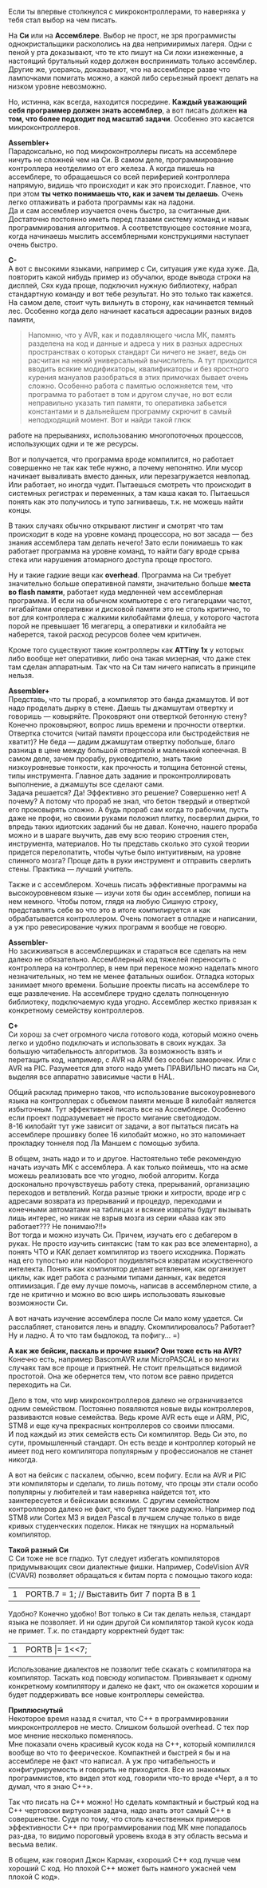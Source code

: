 Если ты впервые столкнулся с микроконтроллерами, то наверняка у тебя стал выбор на чем писать.

На **Си** или на **Ассемблере**. Выбор не прост, не зря программисты однокристальщики раскололись на два непримиримых лагеря. Одни с пеной у рта доказывают, что те кто пишут на Си лохи изнеженные, а настоящий брутальный кодер должен воспринимать только ассемблер. Другие же, усераясь, доказывают, что на ассемблере разве что лампочками помигать можно, а какой либо серьезный проект делать на низком уровне невозможно.

Но, истинна, как всегда, находится посредине. **Каждый уважающий себя программер должен знать ассемблер**, а вот писать должен **на том, что более подходит под масштаб задачи**. Особенно это касается микроконтроллеров.

**Assembler+**  
Парадоксально, но под микроконтроллеры писать на ассемблере ничуть не сложней чем на Си. В самом деле, программирование контроллера неотделимо от его железа. А когда пишешь на ассемблере, то обращаешься со всей периферией контроллера напрямую, видишь что происходит и как это происходит. Главное, что при этом **ты четко понимаешь что, как и зачем ты делаешь**. Очень легко отлаживать и работа программы как на ладони.  
Да и сам ассемблер изучается очень быстро, за считанные дни. Достаточно постоянно иметь перед глазами систему команд и навык программирования алгоритмов. А соответствующее состояние мозга, когда начинаешь мыслить ассемблерными конструкциями наступает очень быстро.

**C-**  
А вот с высокими языками, например с Си, ситуация уже куда хуже. Да, повторить какой нибудь пример из обучалки, вроде вывода строки на дисплей, Сях куда проще, подключил нужную библиотеку, набрал стандартную команду и вот тебе результат. Но это только так кажется. На самом деле, стоит чуть вильнуть в сторону, как начинается темный лес. Особенно когда дело начинает касаться адресации разных видов памяти,

> Напомню, что у AVR, как и подавляющего числа МК, память разделена на код и данные и адреса у них в разных адресных пространствах о которых стандарт Си ничего не знает, ведь он расчитан на некий универсальный вычислитель. А тут приходится вводить всякие модификаторы, квалификаторы и без яростного курения мануалов разобраться в этих примочках бывает очень сложно. Особенно работа с памятью осложняется тем, что программа то работает в том и другом случае, но вот если неправильно указать тип памяти, то оперативка забьется константами и в дальнейшем программу скрючит в самый неподходящий момент. Вот и найди такой глюк

работе на прерываниях, использованию многопоточных процессов, использующих одни и те же ресурсы.

Вот и получается, что программа вроде компилится, но работает совершенно не так как тебе нужно, а почему непонятно. Или мусор начинает вываливать вместо данных, или перезагружается невпопад. Или работает, но иногда чудит. Пытаешься смотреть что происходит в системных регистрах и переменных, а там каша какая то. Пытаешься понять как это получилось и тупо загниваешь, т.к. не можешь найти концы.

В таких случаях обычно открывают листинг и смотрят что там происходит в коде на уровне команд процессора, но вот засада — без знания ассемблера там делать нечего! Зато если понимаешь то как работает программа на уровне команд, то найти багу вроде срыва стека или нарушения атомарного доступа проще простого.

Ну и такие гадкие вещи как **overhead**. Программа на Си требует значительно больше оперативной памяти, значительно больше **места во flash памяти**, работает куда медленней чем ассемблерная программа. И если на обычном компьютере с его гигагерцами частот, гигабайтами оперативки и дисковой памяти это не столь критично, то вот для контроллера с жалкими килобайтами флеша, у которого частота порой не превышает 16 мегагерц, а оперативки и килобайта не наберется, такой расход ресурсов более чем критичен.

Кроме того существуют такие контроллеры как **ATTiny 1x** у которых либо вообще нет оперативки, либо она такая мизерная, что даже стек там сделан аппаратным. Так что на Си там ничего написать в принципе нельзя.

**Assembler+**  
Представь, что ты прораб, а компилятор это банда джамшутов. И вот надо проделать дырку в стене. Даешь ты джамшутам отвертку и говоришь — ковыряйте. Проковряют они отверткой бетонную стену? Конечно проковыряют, вопрос лишь времени и прочности отвертки. Отвертка сточится (читай памяти процессора или быстродействия не хватит)? Не беда — дадим джамшутам отвертку побольше, благо разница в цене между большой отверткой и маленькой копеечная. В самом деле, зачем прорабу, руководителю, знать такие низкоуровневые тонкости, как прочность и толщина бетонной стены, типы инструмента. Главное дать задание и проконтроллировать выполнение, а джамшуты все сделают сами.  
Задача решается? Да! Эффективно это решение? Совершенно нет! А почему? А потому что прораб не знал, что бетон твердый и отверткой его проковырять сложно. А будь прораб сам когда то рабочим, пусть даже не профи, но своими руками положил плитку, посверлил дырки, то впредь таких идиотских заданий бы не давал. Конечно, нашего прораба можно и в шараге выучить, дав ему всю теорию строения стен, инструмента, материалов. Но ты представь сколько это сухой теории придется перелопатить, чтобы чутье было интуитивным, на уровне спинного мозга? Проще дать в руки инструмент и отправить сверлить стены. Практика — лучший учитель.

Также и с ассемблером. Хочешь писать эффективные программы на высокоуровневом языке — изучи хотя бы один ассемблер, попиши на нем немного. Чтобы потом, глядя на любую Сишную строку, представлять себе во что это в итоге компилируется и как обрабатывается контроллером. Очень помогает в отладке и написании, а уж про ревесирование чужих программ я вообще не говорю.

**Assembler-**  
Но засиживаться в ассемблерщиках и стараться все сделать на нем далеко не обязательно. Ассемблерный код тяжелей переносить с контроллера на контроллер, в нем при переносе можно наделать много незначительных, но тем не менее фатальных ошибок. Отладка которых занимает много времени. Большие проекты писать на ассемблере то еще развлечение. На ассемблере трудно сделать полноценную библиотеку, подключаемую куда угодно. Ассемблер жестко привязан к конкретному семейству контроллеров.

**С+**  
Си хорош за счет огромного числа готового кода, который можно очень легко и удобно подключать и использовать в своих нуждах. За большую читабельность алгоритмов. За возможность взять и перетащить код, например, с AVR на ARM без особых заморочек. Или с AVR на PIC. Разумеется для этого надо уметь ПРАВИЛЬНО писать на Си, выделяя все аппаратно зависимые части в HAL.

Общий расклад примерно таков, что использование высокоуровневого языка на контроллерах с обьемом памяти меньше 8 килобайт является избыточным. Тут эффективней писать все на Ассемблере. Особенно если проект подразумевает не просто мигание светодиодом.  
8-16 килобайт тут уже зависит от задачи, а вот пытаться писать на ассемблере прошивку более 16 килобайт можно, но это напоминает прокладку тоннеля под Ла Маншем с помощью зубила.

В общем, знать надо и то и другое. Настоятельно тебе рекомендую начать изучать МК с ассемблера. А как только поймешь, что на асме можешь реализовать все что угодно, любой алгоритм. Когда досконально прочувствуешь работу стека, прерываний, организацию переходов и ветвлений. Когда разные трюки и хитрости, вроде игр с адресами возврата из прерываний и процедур, переходами и конечными автоматами на таблицах и всякие извраты будут вызывать лишь интерес, но никак не взрыв мозга из серии «Аааа как это работает??? Не понимаю?!!»  
Вот тогда и можно изучать Си. Причем, изучать его с дебагером в руках. Не просто изучить синтаксис (там то как раз все элементарно), а понять ЧТО и КАК делает компилятор из твоего исходника. Поржать над его тупостью или наоборот поудивляться извратам искуственного интелекта. Понять как компилятор делает ветвления, как организует циклы, как идет работа с разными типами данных, как ведется оптимизация. Где ему лучше помочь, написав в ассемблерном стиле, а где не критично и можно во всю ширь использовать языковые возможности Си.

А вот начать изучение ассемблера после Си мало кому удается. Си расслабляет, становится лень и впадлу. Скомпилировалось? Работает? Ну и ладно. А то что там быдлокод, та пофигу… =)

**А как же бейсик, паскаль и прочие языки? Они тоже есть на AVR?**  
Конечно есть, например BascomAVR или MicroPASCAL и во многих случаях там все проще и приятней. Не стоит прельщаться видимой простотой. Она же обернется тем, что потом все равно придется переходить на Си.

Дело в том, что мир микроконтроллеров далеко не ограничивается одним семейством. Постоянно появляются новые виды контроллеров, развиваются новые семейства. Ведь кроме AVR есть еще и ARM, PIC, STM8 и еще куча прекрасных контроллеров со своими плюсами.  
И под каждый из этих семейств есть Си компилятор. Ведь Си это, по сути, промышленный стандарт. Он есть везде и контроллер который не имеет под него компилятора популярным у профессионалов не станет никогда.

А вот на бейсик с паскалем, обычно, всем пофигу. Если на AVR и PIC эти компиляторы и сделали, то лишь потому, что процы эти стали особо популярны у любителей и там наверняка найдется тот, кто заинтересуется и бейсиками всякими. С другим семейством контроллеров далеко не факт, что будет также радужно. Например под STM8 или Cortex M3 я видел Pascal в лучшем случае только в виде кривых студенческих поделок. Никак не тянущих на нормальный компилятор.

**Такой разный Си**  
С Си тоже не все гладко. Тут следует избегать компиляторов придумывающих свои диалектные фишки. Например, CodeVision AVR (CVAVR) позволяет обращаться к битам порта с помощью такого кода:

|   |   |
|---|---|
|1|PORTB.7 = 1; 		// Выставить бит 7 порта B в 1|

Удобно? Конечно удобно! Вот только в Си так делать нельзя, стандарт языка не позволяет. И ни один другой Си компилятор такой кусок кода не примет. Т.к. по стандарту корректней будет так:

|   |   |
|---|---|
|1|PORTB \|= 1<<7;|

Использование диалектов не позволит тебе скакать с компилятора на компилятор. Таскать код повсюду копипастом. Привязывает к одному конкретному компилятору и далеко не факт, что он окажется хорошим и будет поддерживать все новые контроллеры семейства.

**Приплюснутый**  
Некоторое время назад я считал, что С++ в программировании микроконтроллеров не место. Слишком большой overhead. C тех пор мое мнение несколько поменялось.  
Мне показали очень красивый кусок кода на С++, который компилился вообще во что то феерическое. Компактней и быстрей я бы и на ассемблере не факт что написал. А уж про читабельность и конфигурируемость и говорить не приходится. Все из знакомых программистов, кто видел этот код, говорили что-то вроде «Черт, а я то думал, что я знаю С++».

Так что писать на С++ можно! Но сделать компактный и быстрый код на С++ чертовски виртуозная задача, надо знать этот самый С++ в совершенстве. Судя по тому, что столь качественных примеров эффективности С++ при программировании под МК мне попадалось раз-два, то видимо пороговый уровень входа в эту область весьма и весьма велик.

В общем, как говорил Джон Кармак, «хороший С++ код лучше чем хороший С код. Но плохой С++ может быть намного ужасней чем плохой С код».